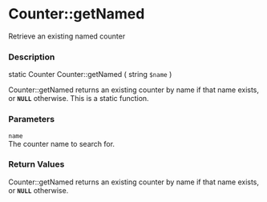 Counter::getNamed
=================

Retrieve an existing named counter

### Description

<span class="modifier">static</span> <span class="type">Counter</span>
<span class="methodname">Counter::getNamed</span> ( <span
class="methodparam"><span class="type">string</span> `$name`</span> )

<span class="function">Counter::getNamed</span> returns an existing
counter by name if that name exists, or **`NULL`** otherwise. This is a
static function.

### Parameters

`name`  
<span class="simpara"> The counter name to search for. </span>

### Return Values

<span class="function">Counter::getNamed</span> returns an existing
counter by name if that name exists, or **`NULL`** otherwise.
